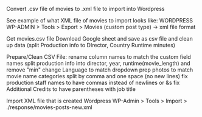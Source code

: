 Convert .csv file of movies to .xml file to import into Wordpress

See example of what XML file of movies to import looks like:
WORDPRESS WP-ADMIN > Tools > Export > Movies (custom post type) -> xml file format

Get movies.csv file
Download Google sheet and save as csv file and clean up data (split Production info to DIrector, Country Runtime minutes)

Prepare/Clean CSV File:
rename column names to match the custom field names
split production info into director, year, runtime(movie_length) and remove "min"
change Language to match dropdown
prep photos to match movie name
categories split by comma and one space (no new lines)
fix production staff names to have commas instead of newlines or &s
fix Additional Credits to have parentheses with job title

Import XML file that is created
Wordpress WP-Admin > Tools > Import > ./response/movies-posts-new.xml
